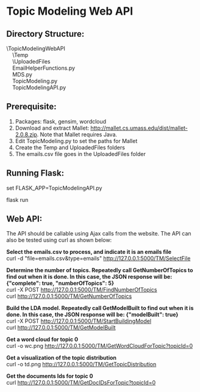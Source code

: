 # Topic Modeling Web API

## Directory Structure:


\TopicModelingWebAPI<br>
&nbsp;&nbsp;&nbsp;&nbsp;\Temp<br>
&nbsp;&nbsp;&nbsp;&nbsp;\UploadedFiles<br>
&nbsp;&nbsp;&nbsp;&nbsp;EmailHelperFunctions.py<br>
&nbsp;&nbsp;&nbsp;&nbsp;MDS.py<br>
&nbsp;&nbsp;&nbsp;&nbsp;TopicModeling.py<br>
&nbsp;&nbsp;&nbsp;&nbsp;TopicModelingAPI.py<br>

## Prerequisite:
1. Packages: flask, gensim, wordcloud
2. Download and extract Mallet: http://mallet.cs.umass.edu/dist/mallet-2.0.8.zip.  Note that Mallet requires Java.
3. Edit TopicModeling.py to set the paths for Mallet
4. Create the Temp and UploadedFiles folders
5. The emails.csv file goes in the UploadedFiles folder

## Running Flask:
set FLASK_APP=TopicModelingAPI.py

flask run


## Web API:

The API should be callable using Ajax calls from the website.  The API can also be tested using curl as shown below:

**Select the emails.csv to process, and indicate it is an emails file**<br>
curl -d "file=emails.csv&type=emails" http://127.0.0.1:5000/TM/SelectFile

**Determine the number of topics.  Repeatedly call GetNumberOfTopics to find out when it is done. In this case, the JSON response will be: {"complete": true, "numberOfTopics": 5}**<br>
curl -X POST http://127.0.0.1:5000/TM/FindNumberOfTopics<br>
curl http://127.0.0.1:5000/TM/GetNumberOfTopics

**Build the LDA model. Repeatedly call GetModelBuilt to find out when it is done. In this case, the JSON response will be: {"modelBuilt": true}**<br>
curl -X POST http://127.0.0.1:5000/TM/StartBuildingModel<br>
curl http://127.0.0.1:5000/TM/GetModelBuilt

**Get a word cloud for topic 0**<br>
curl -o wc.png http://127.0.0.1:5000/TM/GetWordCloudForTopic?topicId=0

**Get a visualization of the topic distribution**<br>
curl -o td.png http://127.0.0.1:5000/TM/GetTopicDistribution

**Get the documents Ids for topic 0**<br>
curl http://127.0.0.1:5000/TM/GetDocIDsForTopic?topicId=0
